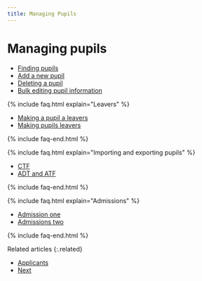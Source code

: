 ```yaml
---
title: Managing Pupils
---
```


# Managing pupils

* [Finding pupils](finding-pupils)
* [Add a new pupil](adding-a-new-pupil)
* [Deleting a pupil](deleting-a-pupil)
* [Bulk editing pupil information](/)

{% include faq.html explain="Leavers" %}

* [Making a pupil a leavers](make-a-leaver)
* [Making pupils leavers](bulk-leavers)

{% include faq-end.html  %}

{% include faq.html explain="Importing and exporting pupils" %}

* [CTF](/)
* [ADT and ATF](/)

{% include faq-end.html  %}

{% include faq.html explain="Admissions" %}

* [Admission one](/)
* [Admissions two](/)

{% include faq-end.html  %}

Related articles
{:.related}

* [Applicants](/)
* [Next](/)